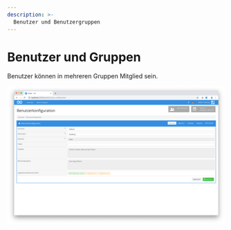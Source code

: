 ```yaml
---
description: >-
  Benutzer und Benutzergruppen
---
```


# Benutzer und Gruppen

Benutzer können in mehreren Gruppen Mitglied sein.

![Benutzer](screen_01_de.png)